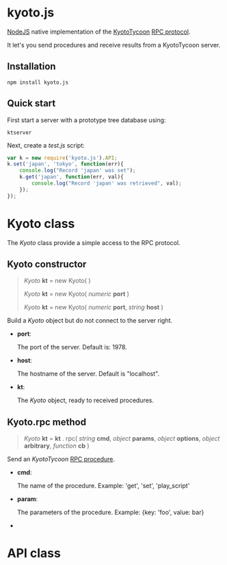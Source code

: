 kyoto.js
========

[NodeJS]() native implementation of the [KyotoTycoon]() [RPC protocol]().

It let's you send procedures and receive results from a KyotoTycoon server.

Installation
------------

	npm install kyoto.js

Quick start
-----------

First start a server with a prototype tree database using:

	ktserver

Next, create a *test.js* script:

```js
var k = new require('kyoto.js').API;
k.set('japan', 'tokyo', function(err){
	console.log("Record 'japan' was set");
	k.get('japan', function(err, val){
		console.log("Record 'japan' was retrieved", val);
	});
});
```

Kyoto class
===========

The *Kyoto* class provide a simple access to the RPC protocol.

Kyoto constructor
-----------------

>	*Kyoto* **kt** = new Kyoto( )
>
>	*Kyoto* **kt** = new Kyoto( *numeric* **port** )
>
>	*Kyoto* **kt** = new Kyoto( *numeric* **port**, *string* **host** )

Build a *Kyoto* object but do not connect to the server right.

- **port**:

	The port of the server. Default is: 1978.

- **host**:

	The hostname of the server. Default is "localhost".

- **kt**:

	The *Kyoto* object, ready to received procedures.


Kyoto.rpc method
----------------

> *Kyoto* **kt** = **kt** . rpc( *string* **cmd**, *object* **params**, *object* **options**, *object* **arbitrary**, *function* **cb** )

>

Send an *KyotoTycoon* [RPC procedure]().

- **cmd**:

	The name of the procedure. Example: 'get', 'set', 'play_script'

- **param**:

	The parameters of the procedure. Example: {key: 'foo', value: bar}

-

API class
=========


